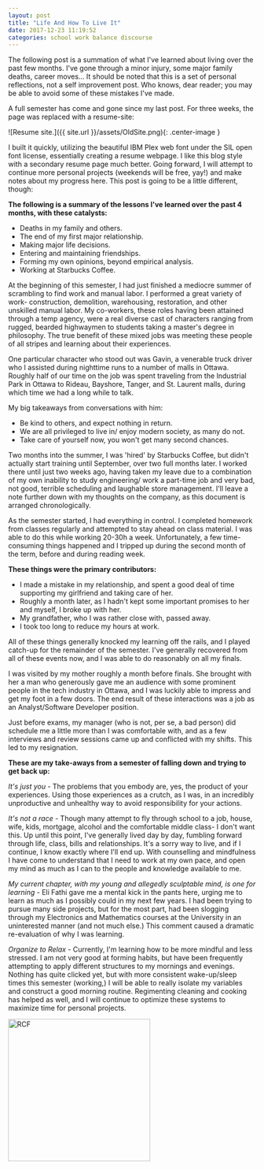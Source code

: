 ```yaml
---
layout: post
title: "Life And How To Live It"
date: 2017-12-23 11:19:52
categories: school work balance discourse
---
```


The following post is a summation of what I've learned about living over the past few months. I've gone through a minor injury, some major family deaths, career moves... It should be noted that this is a set of personal reflections, not a self improvement post. Who knows, dear reader; you may be able to avoid some of these mistakes I've made.

A full semester has come and gone since my last post. For three weeks, the page was replaced with a resume-site:

![Resume site.]({{ site.url }}/assets/OldSite.png){: .center-image }

I built it quickly, utilizing the beautiful IBM Plex web font under the SIL open font license, essentially creating a resume webpage. I like this blog style with a secondary resume page much better. Going forward, I will attempt to continue more personal projects (weekends will be free, yay!) and make notes about my progress here. This post is going to be a little different, though:

**The following is a summary of the lessons I've learned over the past 4 months, with these catalysts:**
- Deaths in my family and others.
- The end of my first major relationship.
- Making major life decisions.
- Entering and maintaining friendships.
- Forming my own opinions, beyond empirical analysis.
- Working at Starbucks Coffee.

At the beginning of this semester, I had just finished a mediocre summer of scrambling to find work and manual labor. I performed a great variety of work- construction, demolition, warehousing, restoration, and other unskilled manual labor. My co-workers, these roles having been attained through a temp agency, were a real diverse cast of characters ranging from rugged, bearded highwaymen to students taking a master's degree in philosophy. The true benefit of these mixed jobs was meeting these people of all stripes and learning about their experiences.  

One particular character who stood out was Gavin, a venerable truck driver who I assisted during nighttime runs to a number of malls in Ottawa. Roughly half of our time on the job was spent traveling from the Industrial Park in Ottawa to Rideau, Bayshore, Tanger, and St. Laurent malls, during which time we had a long while to talk.

My big takeaways from conversations with him:
- Be kind to others, and expect nothing in return.
- We are all privileged to live in/ enjoy modern society, as many do not.
- Take care of yourself now, you won't get many second chances.

Two months into the summer, I was 'hired' by Starbucks Coffee, but didn't actually start training until September, over two full months later. I worked there until just two weeks ago, having taken my leave due to a combination of my own inability to study engineering/ work a part-time job and very bad, not good, terrible scheduling and laughable store management. I'll leave a note further down with my thoughts on the company, as this document is arranged chronologically.

As the semester started, I had everything in control. I completed homework from classes regularly and attempted to stay ahead on class material. I was able to do this while working 20-30h a week. Unfortunately, a few time-consuming things happened and I tripped up during the second month of the term, before and during reading week.

**These things were the primary contributors:**
- I made a mistake in my relationship, and spent a good deal of time supporting my girlfriend and taking care of her.
- Roughly a month later, as I hadn't kept some important promises to her and myself, I broke up with her.
- My grandfather, who I was rather close with, passed away.
- I took too long to reduce my hours at work.

All of these things generally knocked my learning off the rails, and I played catch-up for the remainder of the semester. I've generally recovered from all of these events now, and I was able to do reasonably on all my finals.

I was visited by my mother roughly a month before finals. She brought with her a man who generously gave me an audience with some prominent people in the tech industry in Ottawa, and I was luckily able to impress and get my foot in a few doors. The end result of these interactions was a job as an Analyst/Software Developer position.

Just before exams, my manager (who is not, per se, a bad person) did schedule me a little more than I was comfortable with, and as a few interviews and review sessions came up and conflicted with my shifts. This led to my resignation.

**These are my take-aways from a semester of falling down and trying to get back up:**

*It's just you -* The problems that you embody are, yes, the product of your experiences. Using those experiences as a crutch, as I was, in an incredibly unproductive and unhealthy way to avoid responsibility for your actions.

*It's not a race -* Though many attempt to fly through school to a job, house, wife, kids, mortgage, alcohol and the comfortable middle class- I don't want this. Up until this point, I've generally lived day by day, fumbling forward through life, class, bills and relationships. It's a sorry way to live, and if I continue, I know exactly where I'll end up. With counselling and mindfulness I have come to understand that I need to work at my own pace, and open my mind as much as I can to the people and knowledge available to me.

*My current chapter, with my young and allegedly sculptable mind, is one for learning -* Eli Fathi gave me a mental kick in the pants here, urging me to learn as much as I possibly could in my next few years. I had been trying to pursue many side projects, but for the most part, had been slogging through my Electronics and Mathematics courses at the University in an uninterested manner (and not much else.) This comment caused a dramatic re-evaluation of why I was learning.

*Organize to Relax -* Currently, I'm learning how to be more mindful and less stressed. I am not very good at forming habits, but have been frequently attempting to apply different structures to my mornings and evenings. Nothing has quite clicked yet, but with more consistent wake-up/sleep times this semester (working,) I will be able to really isolate my variables and construct a good morning routine. Regimenting cleaning and cooking has helped as well, and I will continue to optimize these systems to maximize time for personal projects.  

<img src="{{ site.url }}/assets/art/s.png" alt="RCF" style="border-radius:0; width: 289px;"/>
